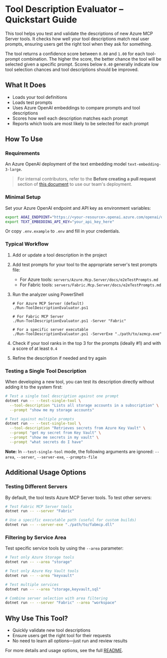 # Tool Description Evaluator – Quickstart Guide

This tool helps you test and validate the descriptions of new Azure MCP Server tools. It checks how well your tool descriptions match real user prompts, ensuring users get the right tool when they ask for something.

The tool returns a confidence score between `0.00` and `1.00` for each tool-prompt combination. The higher the score, the better chance the tool will be selected given a specific prompt. Scores below `0.40` generally indicate low tool selection chances and tool descriptions should be improved.

## What It Does

- Loads your tool definitions
- Loads test prompts
- Uses Azure OpenAI embeddings to compare prompts and tool descriptions
- Scores how well each description matches each prompt
- Reports which tools are most likely to be selected for each prompt

## How To Use

### Requirements

An Azure OpenAI deployment of the text embedding model `text-embedding-3-large`.

> For internal contributors, refer to the **Before creating a pull request** section of [this document](https://eng.ms/docs/products/azure-developer-experience/mcp/mcp-getting-started) to use our team's deployment.

### Minimal Setup

Set your Azure OpenAI endpoint and API key as environment variables:

```bash
export AOAI_ENDPOINT="https://<your-resource>.openai.azure.com/openai/deployments/<embeddings-deployment-name>/embeddings?api-version=<api-version>"
export TEXT_EMBEDDING_API_KEY="your_api_key_here"
```

Or copy `.env.example` to `.env` and fill in your credentials.

### Typical Workflow

1. Add or update a tool description in the project
2. Add test prompts for your tool to the appropriate server's test prompts file:
   - For Azure tools: `servers/Azure.Mcp.Server/docs/e2eTestPrompts.md`
   - For Fabric tools: `servers/Fabric.Mcp.Server/docs/e2eTestPrompts.md`
3. Run the analyzer using PowerShell

    ```pwsh
    # For Azure MCP Server (default)
    ./Run-ToolDescriptionEvaluator.ps1

    # For Fabric MCP Server
    ./Run-ToolDescriptionEvaluator.ps1 -Server "Fabric"

    # For a specific server executable
    ./Run-ToolDescriptionEvaluator.ps1 -ServerExe "./path/to/azmcp.exe"
    ```

4. Check if your tool ranks in the top 3 for the prompts (ideally #1) and with a score of at least `0.4`
5. Refine the description if needed and try again

### Testing a Single Tool Description

When developing a new tool, you can test its description directly without adding it to the system first:

```bash
# Test a single tool description against one prompt
dotnet run -- --test-single-tool \
  --tool-description "Lists all storage accounts in a subscription" \
  --prompt "show me my storage accounts"

# Test against multiple prompts
dotnet run -- --test-single-tool \
  --tool-description "Retrieves secrets from Azure Key Vault" \
  --prompt "get my secret from Key Vault" \
  --prompt "show me secrets in my vault" \
  --prompt "what secrets do I have"
```

**Note:** In `--test-single-tool` mode, the following arguments are ignored: `--area`, `--server`, `--server-exe`, `--prompts-file`

## Additional Usage Options

### Testing Different Servers

By default, the tool tests Azure MCP Server tools. To test other servers:

```bash
# Test Fabric MCP Server tools
dotnet run -- --server "Fabric"

# Use a specific executable path (useful for custom builds)
dotnet run -- --server-exe "./path/to/fabmcp.dll"
```

### Filtering by Service Area

Test specific service tools by using the `--area` parameter:

```bash
# Test only Azure Storage tools
dotnet run -- --area "storage"

# Test only Azure Key Vault tools
dotnet run -- --area "keyvault"

# Test multiple services
dotnet run -- --area "storage,keyvault,sql"

# Combine server selection with area filtering
dotnet run -- --server "Fabric" --area "workspace"
```

## Why Use This Tool?

- Quickly validate new tool descriptions
- Ensure users get the right tool for their requests
- No need to learn all options—just run and review results

For more details and usage options, see the full [README](https://github.com/microsoft/mcp/blob/main/eng/tools/ToolDescriptionEvaluator/README.md).

